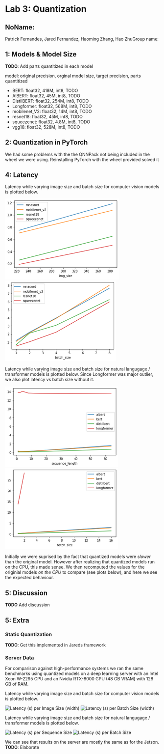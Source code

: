 Lab 3: Quantization
===
NoName:
---
Patrick Fernandes, Jared Fernandez, Haoming Zhang, Hao ZhuGroup name:

1: Models & Model Size
----

**TODO**: Add parts quantitized in each model

model: original precision, orginal model size, target precision, parts quantitized

* BERT: float32, 418M, int8, TODO
* AlBERT: float32, 45M, int8, TODO
* DistilBERT: float32, 254M, int8, TODO
* Longformer: float32, 568M, int8, TODO
* mobilenet_V2: float32, 14M, int8, TODO
* resnet18: float32, 45M, int8, TODO
* squeezenet: float32, 4.8M, int8, TODO
* vgg16: float32, 528M, int8, TODO


2: Quantization in PyTorch
----

We had some problems with the the QNNPack not being included in the wheel we were using. Reinstalling PyTorch with the wheel provided solved it


4: Latency
----
Latency while varying image size and batch size for computer vision models is plotted below.

![Latency (s) per Image Size (width)](jetson_vision_imgsize.png)
![Latency (s) per Batch Size (width)](jetson_vision_batchsize.png)


Latency while varying image size and batch size for natural langugage / transformer models is plotted below. 
Since Longformer was major outlier, we also plot latency vs batch size without it.

![Latency (s) per Sequence Size](jetson_language_seql.png)
![Latency (s) per Batch Size](jetson_language_batchsize.png)

Initially we were suprised by the fact that quantized models were *slower* than the original model. 
However after realizing that quantized models run on the CPU, this made sense.
We then recomputed the values for the originial models *on the CPU* to compare (see plots below), and here we see the expected behaviour.


5: Discussion
----

**TODO** Add discussion


5: Extra
----

### Static Quantization

**TODO**: Get this implemented in Jareds framework

### Server Data

For comparison against high-performance systems we ran the same benchmarks using quantized models on a deep learning server with an Intel Xeon W-2295 CPU and an Nvidia RTX-8000 GPU (48 GB VRAM) with 128 GB of RAM.

Latency while varying image size and batch size for computer vision models is plotted below.

![Latency (s) per Image Size (width)](server_vision_imgsize.png)
![Latency (s) per Batch Size (width)](server_vision_batchsize.png)


Latency while varying image size and batch size for natural langugage / transformer models is plotted below. 

![Latency (s) per Sequence Size](server_language_seql.png)
![Latency (s) per Batch Size](server_language_batchsize.png)

We can see that results on the server are mostly the same as for the Jetson. **TODO**: Elaborate

